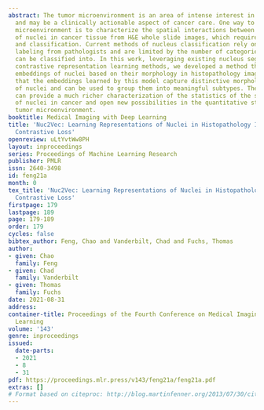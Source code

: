 ```yaml
---
abstract: The tumor microenvironment is an area of intense interest in cancer research
  and may be a clinically actionable aspect of cancer care. One way to study the tumor
  microenvironment is to characterize the spatial interactions between various types
  of nuclei in cancer tissue from H&E whole slide images, which require nucleus segmentation
  and classification. Current methods of nucleus classification rely on extensive
  labeling from pathologists and are limited by the number of categories a nucleus
  can be classified into. In this work, leveraging existing nucleus segmentation and
  contrastive representation learning methods, we developed a method that learns vector
  embeddings of nuclei based on their morphology in histopathology images. We show
  that the embeddings learned by this model capture distinctive morphological features
  of nuclei and can be used to group them into meaningful subtypes. These embeddings
  can provide a much richer characterization of the statistics of the spatial distribution
  of nuclei in cancer and open new possibilities in the quantitative study of the
  tumor microenvironment.
booktitle: Medical Imaging with Deep Learning
title: 'Nuc2Vec: Learning Representations of Nuclei in Histopathology Images with
  Contrastive Loss'
openreview: uLtYvtWw8PH
layout: inproceedings
series: Proceedings of Machine Learning Research
publisher: PMLR
issn: 2640-3498
id: feng21a
month: 0
tex_title: 'Nuc2Vec: Learning Representations of Nuclei in Histopathology Images with
  Contrastive Loss'
firstpage: 179
lastpage: 189
page: 179-189
order: 179
cycles: false
bibtex_author: Feng, Chao and Vanderbilt, Chad and Fuchs, Thomas
author:
- given: Chao
  family: Feng
- given: Chad
  family: Vanderbilt
- given: Thomas
  family: Fuchs
date: 2021-08-31
address:
container-title: Proceedings of the Fourth Conference on Medical Imaging with Deep
  Learning
volume: '143'
genre: inproceedings
issued:
  date-parts:
  - 2021
  - 8
  - 31
pdf: https://proceedings.mlr.press/v143/feng21a/feng21a.pdf
extras: []
# Format based on citeproc: http://blog.martinfenner.org/2013/07/30/citeproc-yaml-for-bibliographies/
---
```

